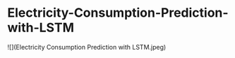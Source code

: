 # Electricity-Consumption-Prediction-with-LSTM

![](Electricity Consumption Prediction with LSTM.jpeg)
